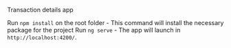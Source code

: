 Transaction details app

Run `npm install` on the root folder
    - This command will install the necessary package for the project
Run `ng serve` 
    - The app will launch in `http://localhost:4200/`. 
